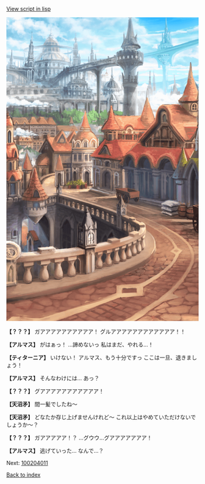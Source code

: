 [View script in lisp](../scripts/100203063.txt)

![town.png](../images/backgrounds/town.png)

**【？？？】**
ガアアアアアアアアアア！
グルアアアアアアアアアアアア！！

**【アルマス】**
がはぁっ！
…諦めないっ
私はまだ、やれる…！

**【ティターニア】**
いけない！
アルマス、もう十分ですっ
ここは一旦、退きましょう！

**【アルマス】**
そんなわけには…
あっ？

**【？？？】**
グアアアアアアアアアアア！

**【天沼矛】**
間一髪でしたね～

**【天沼矛】**
どなたか存じ上げませんけれど～
これ以上はやめていただけないで
しょうか～？

**【？？？】**
ガアアアアア！？
…グウウ…グアアアアアアア！

**【アルマス】**
逃げていった…
なんで…？


Next: [100204011](100204011.md)

[Back to index](index.md)
